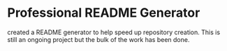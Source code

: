 # Professional README Generator

created a README generator to help speed up repository creation. This is still an ongoing project but the bulk of the work has been done.
